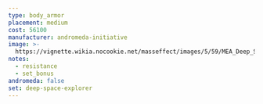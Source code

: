 ```yaml
---
type: body_armor
placement: medium
cost: 56100
manufacturer: andromeda-initiative
image: >-
  https://vignette.wikia.nocookie.net/masseffect/images/5/59/MEA_Deep_Space_Explorer_Armor.png/revision/latest?cb=20180513201310
notes:
  - resistance
  - set_bonus
andromeda: false
set: deep-space-explorer
---
```

